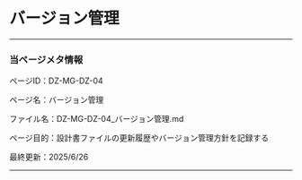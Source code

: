 # バージョン管理

---

### 当ページメタ情報

ページID：DZ-MG-DZ-04

ページ名：バージョン管理

ファイル名：DZ-MG-DZ-04_バージョン管理.md

ページ目的：設計書ファイルの更新履歴やバージョン管理方針を記録する

最終更新：2025/6/26

---